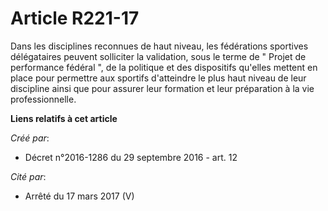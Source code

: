 # Article R221-17

Dans les disciplines reconnues de haut niveau, les fédérations sportives délégataires peuvent solliciter la validation, sous
le terme de " Projet de performance fédéral ", de la politique et des dispositifs qu'elles mettent en place pour permettre
aux sportifs d'atteindre le plus haut niveau de leur discipline ainsi que pour assurer leur formation et leur préparation à
la vie professionnelle.

**Liens relatifs à cet article**

_Créé par_:

  - Décret n°2016-1286 du 29 septembre 2016 - art. 12

_Cité par_:

  - Arrêté du 17 mars 2017 (V)
